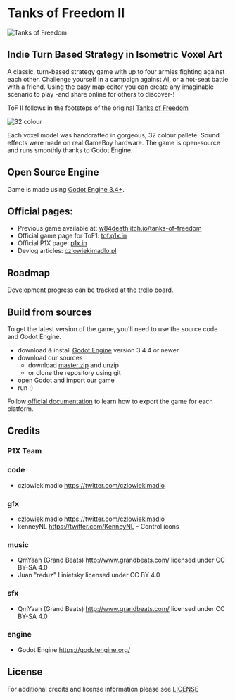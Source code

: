 # Tanks of Freedom II

![Tanks of Freedom](https://i.imgur.com/o2BNedS.png)

## Indie Turn Based Strategy in Isometric Voxel Art

A classic, turn-based strategy game with up to four armies fighting against each other. Challenge yourself in a campaign against AI, or a hot-seat battle with a friend. Using the easy map editor you can create any imaginable scenario to play -and share online for others to discover-!

ToF II follows in the footsteps of the original [Tanks of Freedom](https://github.com/w84death/Tanks-of-Freedom)

![32 colour](https://i.imgur.com/Oe6y4SO.jpg)

Each voxel model was handcrafted in gorgeous, 32 colour pallete. Sound effects were made on real GameBoy hardware. The game is open-source and runs smoothly thanks to Godot Engine.

## Open Source Engine
Game is made using [Godot Engine 3.4+](https://godotengine.org).

## Official pages:
- Previous game available at: [w84death.itch.io/tanks-of-freedom](https://w84death.itch.io/tanks-of-freedom)
- Official game page for ToF1: [tof.p1x.in](https://tof.p1x.in)
- Official P1X page: [p1x.in](https://p1x.in)
- Devlog articles: [czlowiekimadlo.pl](https://czlowiekimadlo.pl/blog)

## Roadmap

Development progress can be tracked at [the trello board](https://trello.com/b/RQOwyCwm/tanks-of-freedom-3-d).

## Build from sources
To get the latest version of the game, you'll need to use the source code and Godot Engine.

- download & install [Godot Engine](https://godotengine.org/download) version 3.4.4 or newer
- download our sources
  - download [master.zip](https://github.com/P1X-in/Tanks-of-Freedom-3-D/archive/refs/heads/master.zip) and unzip
  - or clone the repository using git
- open Godot and import our game
- run :)

Follow [official documentation](https://docs.godotengine.org/en/stable/getting_started/workflow/export/exporting_projects.html) to learn how to export the game for each platform.

## Credits

### P1X Team
###  code
   - czlowiekimadlo https://twitter.com/czlowiekimadlo

### gfx
   - czlowiekimadlo https://twitter.com/czlowiekimadlo
   - kenneyNL https://twitter.com/KenneyNL - Control icons

### music
   - QmYaan (Grand Beats) http://www.grandbeats.com/ licensed under CC BY-SA 4.0
   - Juan "reduz" Linietsky licensed under CC BY 4.0

### sfx
   - QmYaan (Grand Beats) http://www.grandbeats.com/ licensed under CC BY-SA 4.0

### engine
   - Godot Engine https://godotengine.org/

## License

For additional credits and license information please see [LICENSE](LICENSE.md)